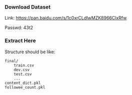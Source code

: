 ### Download Dataset

Link: https://pan.baidu.com/s/1c0xrCLdIwMZK8966ClxRfw

Passwd: 43t2

### Extract Here

Structure should be like:

```
final/
    train.csv
    dev.csv
    test.csv
    ...
content_dict.pkl
followee_count.pkl
```